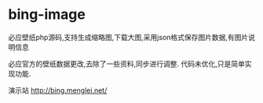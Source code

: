 # bing-image
必应壁纸php源码,支持生成缩略图,下载大图,采用json格式保存图片数据,有图片说明信息

必应官方的壁纸数据更改,去除了一些资料,同步进行调整.
代码未优化,只是简单实现功能.

演示站 http://bing.menglei.net/